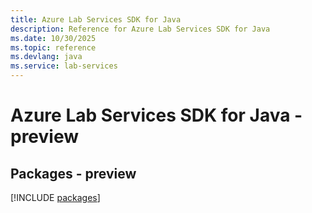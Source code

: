 ```yaml
---
title: Azure Lab Services SDK for Java
description: Reference for Azure Lab Services SDK for Java
ms.date: 10/30/2025
ms.topic: reference
ms.devlang: java
ms.service: lab-services
---
```

# Azure Lab Services SDK for Java - preview
## Packages - preview
[!INCLUDE [packages](lab-services-index.md)]